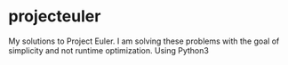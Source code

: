 projecteuler
============

My solutions to Project Euler. I am solving these problems with the goal of simplicity and not runtime optimization.
Using Python3
